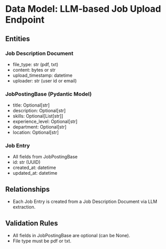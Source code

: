 # Data Model: LLM-based Job Upload Endpoint

## Entities

### Job Description Document
- file_type: str (pdf, txt)
- content: bytes or str
- upload_timestamp: datetime
- uploader: str (user id or email)

### JobPostingBase (Pydantic Model)
- title: Optional[str]
- description: Optional[str]
- skills: Optional[List[str]]
- experience_level: Optional[str]
- department: Optional[str]
- location: Optional[str]

### Job Entry
- All fields from JobPostingBase
- id: str (UUID)
- created_at: datetime
- updated_at: datetime

## Relationships
- Each Job Entry is created from a Job Description Document via LLM extraction.

## Validation Rules
- All fields in JobPostingBase are optional (can be None).
- File type must be pdf or txt.
